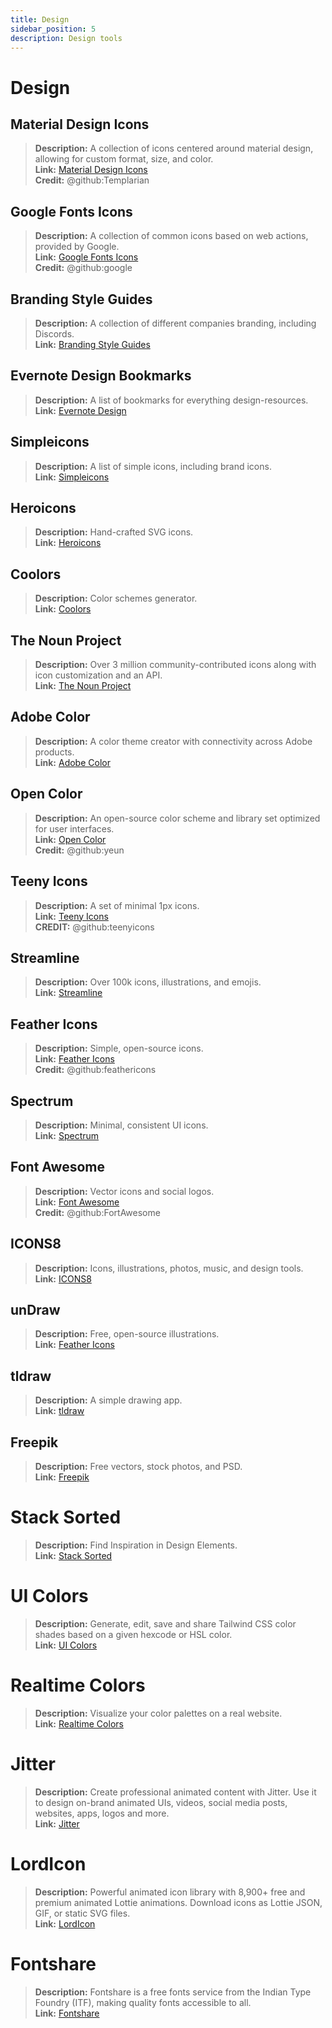 ```yaml
---
title: Design
sidebar_position: 5
description: Design tools
---
```


# Design

## Material Design Icons

> **Description:** A collection of icons centered around material design, allowing for custom format, size, and
> color. <br/>
**Link:** [Material Design Icons](https://materialdesignicons.com/)  <br/>
**Credit:** @github:Templarian

## Google Fonts Icons

> **Description:** A collection of common icons based on web actions, provided by Google. <br/>
**Link:** [Google Fonts Icons](https://fonts.google.com/icons) <br/>
**Credit:** @github:google

## Branding Style Guides

> **Description:** A collection of different companies branding, including Discords.   <br/>
**Link:** [Branding Style Guides](https://brandingstyleguides.com/)

## Evernote Design Bookmarks

> **Description:** A list of bookmarks for everything design-resources.  <br/>
**Link:** [Evernote Design](https://www.evernote.design/)  <br/>

## Simpleicons

> **Description:** A list of simple icons, including brand icons.   <br/>
**Link:** [Simpleicons](https://simpleicons.org/)

## Heroicons

> **Description:** Hand-crafted SVG icons.   <br/>
**Link:** [Heroicons](https://heroicons.com/)

## Coolors

> **Description:** Color schemes generator.   <br/>
**Link:** [Coolors](https://coolors.co/)

## The Noun Project

> **Description:** Over 3 million community-contributed icons along with icon customization and an API.  <br/>
**Link:** [The Noun Project](https://thenounproject.com/)

## Adobe Color

> **Description:** A color theme creator with connectivity across Adobe products.  <br/>
**Link:** [Adobe Color](https://color.adobe.com/)

## Open Color

> **Description:** An open-source color scheme and library set optimized for user interfaces.  <br/>
**Link:** [Open Color](https://yeun.github.io/open-color/)  <br/>
**Credit:** @github:yeun

## Teeny Icons

> **Description:** A set of minimal 1px icons.  <br/>
**Link:** [Teeny Icons](https://teenyicons.com/)  <br/>
**CREDIT:** @github:teenyicons

## Streamline

> **Description:** Over 100k icons, illustrations, and emojis.  <br/>
**Link:** [Streamline](https://streamlinehq.com/)

## Feather Icons

> **Description:** Simple, open-source icons.  <br/>
**Link:** [Feather Icons](https://feathericons.com/)  <br/>
**Credit:** @github:feathericons

## Spectrum

> **Description:** Minimal, consistent UI icons.  <br/>
**Link:** [Spectrum](https://spectrum.adobe.com/page/icons/)

## Font Awesome

> **Description:** Vector icons and social logos.  <br/>
**Link:** [Font Awesome](https://fontawesome.com/)  <br/>
**Credit:** @github:FortAwesome

## ICONS8

> **Description:** Icons, illustrations, photos, music, and design tools.  <br/>
**Link:** [ICONS8](https://icons8.com/)

## unDraw

> **Description:** Free, open-source illustrations.  <br/>
**Link:** [Feather Icons](https://undraw.co/)

## tldraw

> **Description:** A simple drawing app.  <br/>
**Link:** [tldraw](https://www.tldraw.com/)

## Freepik

> **Description:** Free vectors, stock photos, and PSD.  <br/>
**Link:** [Freepik](https://freepik.com/)

# Stack Sorted

> **Description:** Find Inspiration in Design Elements. <br/>
**Link:** [Stack Sorted](https://stacksorted.com/)

# UI Colors

> **Description:** Generate, edit, save and share Tailwind CSS color shades based on a given hexcode or HSL color. <br/>
**Link:** [UI Colors](https://uicolors.app/)

# Realtime Colors

> **Description:** Visualize your color palettes on a real website. <br/>
**Link:** [Realtime Colors](https://realtimecolors.com/)

# Jitter

> **Description:** Create professional animated content with Jitter. Use it to design on-brand animated UIs, videos,
> social media posts, websites, apps, logos and more. <br/>
**Link:** [Jitter](https://jitter.video/)

# LordIcon

> **Description:** Powerful animated icon library with 8,900+ free and premium animated Lottie animations. Download
> icons as Lottie JSON, GIF, or static SVG files. <br/>
**Link:** [LordIcon](https://lordicon.com/)

# Fontshare

> **Description:** Fontshare is a free fonts service from the Indian Type Foundry (ITF), making quality fonts accessible
> to all. <br/>
**Link:** [Fontshare](https://www.fontshare.com/fonts/satoshi)

